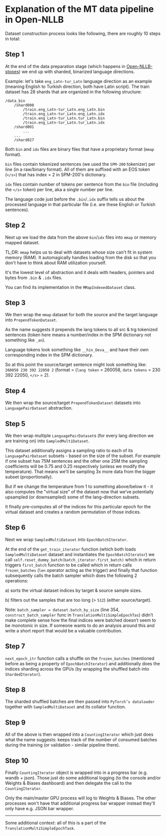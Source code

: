 # Explanation of the MT data pipeline in Open-NLLB

Dataset construction process looks like following, there are roughly 10 steps in total:

## Step 1
At the end of the data preparation stage (which happens in [Open-NLLB-stopes](https://github.com/gordicaleksa/Open-NLLB-stopes)) we end up with sharded, binarized language directions.

Example: let's take `eng_Latn-tur_Latn` language direction as an example (meaning English to Turkish direction, both have Latin script).
The train dataset has 28 shards that are organized in the following structure:
```
/data_bin
    /shard000
        /train.eng_Latn-tur_Latn.eng_Latn.bin
        /train.eng_Latn-tur_Latn.eng_Latn.idx
        /train.eng_Latn-tur_Latn.tur_Latn.bin
        /train.eng_Latn-tur_Latn.tur_Latn.idx
    /shard001
        ...
    ...
    /shard027
```

Both `bin` and `idx` files are binary files that have a proprietary format (`mmap` format).

`bin` files contain tokenized sentences (we used the `SPM-200` tokenizer) per line (in a raw/binary format). All of them are suffixed with an EOS token (`</s>`) that has index = 2 in SPM-200's dictionary.

`idx` files contain number of tokens per sentence from the `bin` file (including the `</s>` token) per line, aka a single number per line.

The language code just before the `.bin`/`.idx` suffix tells us about the processed language in that particular file (i.e. are these English or Turkish sentences).

## Step 2
Next up we load the data from the above `bin`/`idx` files into `mmap` or memory mapped dataset.

TL;DR: `mmap` helps us to deal with datasets whose size can't fit in system memory (RAM). It automagically handles loading from the disk so that you don't have to think about RAM utilization yourself.

It's the lowest level of abstraction and it deals with headers, pointers and bytes from `.bin` & `.idx` files.

You can find its implementation in the `MMapIndexedDataset` class.

## Step 3
We then wrap the `mmap` dataset for both the source and the target language into `PrependTokenDataset`.

As the name suggests it prepends the lang tokens to all src & trg tokenized sentences (token here means a number/index in the SPM dictionary not something like `_an`).

Language tokens look something like `__hin_Deva__` and have their own corresponding index in the SPM dictionary.

So at this point the source/target sentence might look something like: `260058 230 392 22050 2` (format = (`lang token` = 260058, `data tokens` = 230 392 22050, `</s>` = 2).

## Step 4
We then wrap the source/target `PrependTokenDataset` datasets into `LanguagePairDataset` abstraction.

## Step 5
We then wrap multiple `LanguagePairDataset`s (for every lang direction we are training on) into `SampledMultiDataset`.

This dataset additionally assigns a sampling ratio to each of its `LanguagePairDataset` subsets - based on the size of the subset.
For example if one subset has 75M sentences and the other one 25M the sampling coefficients  will be 0.75 and 0.25 respectively (unless we modify the temperature). That means  we'll be sampling 3x more data from the bigger subset (proportionally).

But if we change the temperature from 1 to something above/below it - it also computes the "virtual size" of the dataset now that we’ve potentially upsampled (or downsampled) some of the lang-direction subsets.

It finally pre-computes all of the indices for this particular epoch for the virtual dataset and creates a random permutation of those indices.

## Step 6
Next we wrap `SampledMultiDataset` into `EpochBatchIterator`.

At the end of the `get_train_iterator` function (which both loads `SampledMultiDataset` dataset and instantiates the `EpochBatchIterator`) we call `self.reset_dummy_batch(batch_iterator.first_batch)` which in return triggers `first_batch` function to be called which in return calls `frozen_batches` (`len` operator acting as the trigger) and finally that function subsequently calls the batch sampler which does the following 2 operations:

a) sorts the virtual dataset indices by target & source sample sizes.

b) filters out the samples that are too long (> `512`) (either source/target).

Note: `batch_sampler = dataset.batch_by_size` (line 354, `construct_batch_sampler` func in `TranslationMultiSimpleEpochTas`) didn’t make complete sense how the final indices were batched doesn’t seem to be monotonic in size. If someone wants to do an analysis around this and write a short report that would be a valuable contribution.

## Step 7
`next_epoch_itr` function calls a shuffle on the `frozen_batches` (mentioned before as being a property of `EpochBatchIterator`) and additionally does the indices sharding across the GPUs (by wrapping the shuffled batch into `ShardedIterator`).

## Step 8
The sharded shuffled batches are then passed into `PyTorch’s dataloader` together with `SampledMultiDataset` and its collator function.

## Step 9
All of the above is then wrapped into a `CountingIterator` which just does what the name suggests: keeps track of the number of consumed batches during the training (or validation - similar pipeline there).

## Step 10
Finally `CountingIterator` object is wrapped into in a progress bar (e.g. wandb + json). Those just
do some additional logging (to the console and/or Weights & Biases dashboard) and then delegate the call to the
 `CountingIterator`.

Only the main/master GPU process will log to Weights & Biases. The other processes won't have that additional progress bar wrapper instead they'll only have e.g. JSON bar wrapper.

---

Some additional context: all of this is a part of the `TranslationMultiSimpleEpochTask`.